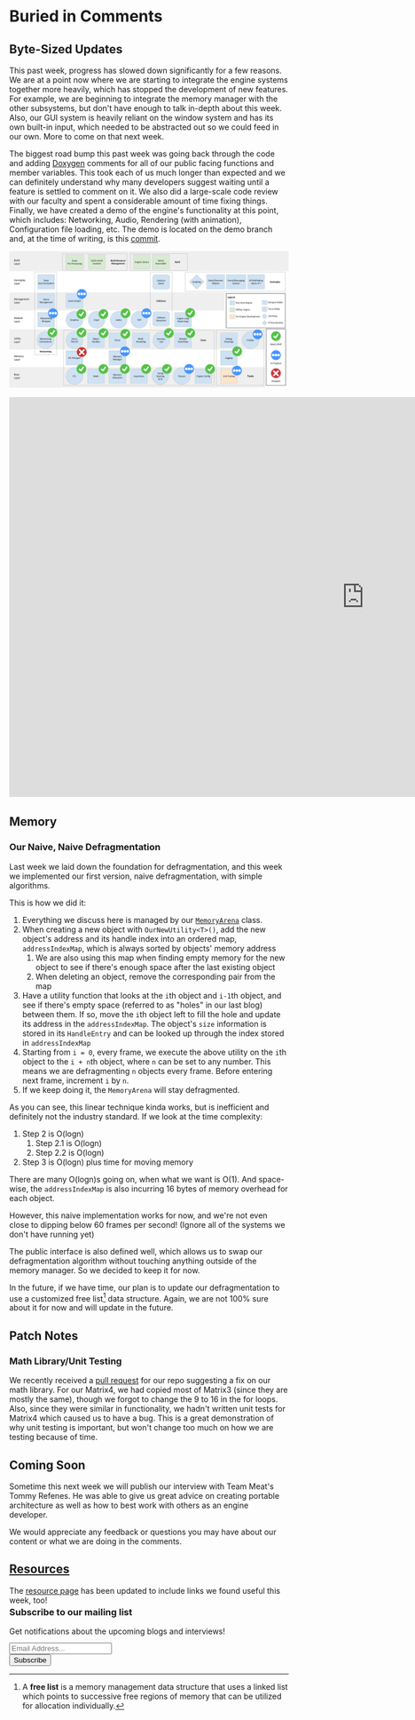 # Buried in Comments

## Byte-Sized Updates

This past week, progress has slowed down significantly for a few reasons. We are at a point now where we are starting to integrate the engine systems together more heavily, which has stopped the development of new features. For example, we are beginning to integrate the memory manager with the other subsystems, but don't have enough to talk in-depth about this week. Also, our GUI system is heavily reliant on the window system and has its own built-in input, which needed to be abstracted out so we could feed in our own. More to come on that next week. 

The biggest road bump  this past week was going back through the code and adding [Doxygen](http://www.doxygen.nl/) comments for all of our public facing functions and member variables. This took each of us much longer than expected and we can definitely understand why many developers suggest waiting until a feature is settled to comment on it. We also did a large-scale code review with our faculty and spent a considerable amount of time fixing things. Finally, we have created a demo of the engine's functionality at this point, which includes: Networking, Audio, Rendering (with animation), Configuration file loading, etc. The demo is located on the demo branch and, at the time of writing, is this [commit](https://github.com/Isetta-Team/Isetta-Engine/tree/8e6507405bea29ab79af42e79e793ca94f60b844).

![Engine Architecture](../images/engine_architecture/week4.png "Week 4 Progress Architecture")

<div class="video-wrapper">
    <iframe width="1280" height="720" src="https://www.youtube.com/watch?v=LT3XdIKP_08?rel=0" frameborder="0" allow="autoplay; encrypted-media" allowfullscreen></iframe>
</div>

## Memory


### Our Naive, Naive Defragmentation

Last week we laid down the foundation for defragmentation, and this week we implemented our first version, naive defragmentation, with simple algorithms.

This is how we did it:



1.  Everything we discuss here is managed by our [`MemoryArena`](https://github.com/Isetta-Team/Isetta-Engine/blob/week-4/Isetta/Isetta/Core/Memory/MemoryArena.h) class.
2.  When creating a new object with `OurNewUtility<T>()`, add the new object's address and its handle index into an ordered map, `addressIndexMap`, which is always sorted by objects' memory address
    1.  We are also using this map when finding empty memory for the new object to  see if there's enough space after the last existing object
    2.  When deleting an object, remove the corresponding pair from the map
3.  Have a utility function that looks at the `i`th object and `i-1`th object, and see if there's empty space (referred to as "holes" in our last blog) between them. If so, move the `i`th object left to fill the hole and update its address in the `addressIndexMap`. The object's `size` information is stored in its `HandleEntry` and can be looked up through the index stored in `addressIndexMap`
4.  Starting from `i = 0`, every frame, we execute the above utility on the `i`th object to the `i + n`th object, where `n` can be set to any number. This means we are defragmenting `n` objects every frame. Before entering next frame, increment `i` by `n`.
5.  If we keep doing it, the `MemoryArena` will stay defragmented.

As you can see, this linear technique kinda works, but is inefficient and definitely not the industry standard. If we look at the time complexity:



1.  Step 2 is O(logn)
    1.  Step 2.1 is O(logn)
    1.  Step 2.2 is O(logn)
1.  Step 3 is O(logn) plus time for moving memory

There are many O(logn)s going on, when what we want is O(1). And space-wise, the `addressIndexMap` is also incurring 16 bytes of memory overhead for each object.

However, this naive implementation works for now, and we're not even close to dipping below 60 frames per second! (Ignore all of the systems we don't have running yet)

The public interface is also defined well, which allows us to swap our defragmentation algorithm without touching anything outside of the memory manager. So we decided to keep it for now.

In the future, if we have time, our plan is to update our defragmentation to use a customized free list[^24920] data structure. Again, we are not 100% sure about it for now and will update in the future.

[^24920]: A **free list** is a memory management data structure that uses a linked list which points to successive free regions of memory that can be utilized for allocation individually.


## Patch Notes


### Math Library/Unit Testing

We recently received a [pull request](https://github.com/Isetta-Team/Isetta-Engine/pull/1) for our repo suggesting a fix on our math library. For our Matrix4, we had copied most of Matrix3 (since they are mostly the same), though we forgot to change the 9 to 16 in the for loops. Also, since they were similar in functionality, we hadn't written unit tests for Matrix4 which caused us to have a bug. This is a great demonstration of why unit testing is important, but won't change too much on how we are testing because of time.


## Coming Soon

Sometime this next week we will publish our interview with Team Meat's Tommy Refenes. He was able to give us great advice on creating portable architecture as well as how to best work with others as an engine developer.

We would appreciate any feedback or questions you may have about our content or what we are doing in the comments.

## [Resources](../resources.md)

The [resource page](../resources.md) has been updated to include links we found useful this week, too!


<!-- Begin MailChimp Signup Form -->
<link href="//cdn-images.mailchimp.com/embedcode/classic-10_7.css" rel="stylesheet" type="text/css">
<div id="mc_embed_signup" style="margin-top: -20px">
    <form action="https://isetta.us19.list-manage.com/subscribe/post?u=1d83cb806c55e205be26db856&amp;id=860c7d79cf" method="post" id="mc-embedded-subscribe-form" name="mc-embedded-subscribe-form" class="validate" target="_blank" novalidate>
        <div id="mc_embed_signup_scroll">
            <h3>Subscribe to our mailing list</h3>
            <p style="margin-bottom: -22px;">Get notifications about the upcoming blogs and interviews!</p>
            <br><br>
            <div class="mc-field-group">
                <label for="mce-EMAIL"> </label>
                <input type="email" placeholder="Email Address..." name="EMAIL" class="required email" id="mce-EMAIL">
            </div>
            <div id="mce-responses" class="clear">
                <div class="response" id="mce-error-response" style="display:none"></div>
                <div class="response" id="mce-success-response" style="display:none"></div>
            </div>
            <div style="position: absolute; left: -5000px;" aria-hidden="true">
                <input type="text" name="b_1d83cb806c55e205be26db856_860c7d79cf" tabindex="-1" value="">
            </div>
            <div class="clear" id="submit-button">
                <input type="submit" value="Subscribe" name="subscribe" id="mc-embedded-subscribe" class="button">
            </div>
        </div>
    </form>
</div>
<!--End mc_embed_signup-->